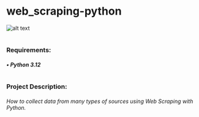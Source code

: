 # web_scraping-python

![alt text](image-1.png)
#
### Requirements:
##### • Python 3.12
#
### Project Description:
###### How to collect data from many types of sources using Web Scraping with Python.
